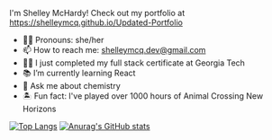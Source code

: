 I'm Shelley McHardy! Check out my portfolio at https://shelleymcq.github.io/Updated-Portfolio


- 👩‍🦰 Pronouns: she/her
- 📫 How to reach me: shelleymcq.dev@gmail.com
- 👷‍♀️ I just completed my full stack certificate at Georgia Tech
- 📚 I’m currently learning React
- 🧪 Ask me about chemistry
- 🏝️ Fun fact: I've played over 1000 hours of Animal Crossing New Horizons


[![Top Langs](https://github-readme-stats.vercel.app/api/top-langs/?username=shelleymcq)](https://github.com/anuraghazra/github-readme-stats)
[![Anurag's GitHub stats](https://github-readme-stats.vercel.app/api?username=shelleymcq)](https://github.com/anuraghazra/github-readme-stats)



